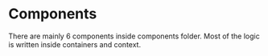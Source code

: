 # Components

There are mainly 6 components inside components folder. Most of the logic is written inside containers and context.
